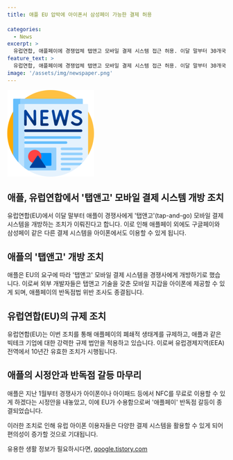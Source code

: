 ```yaml
---
title: 애플 EU 압박에 아이폰서 삼성페이 가능한 결제 허용

categories:
  - News
excerpt: >
  유럽연합, 애플페이에 경쟁업체 탭앤고 모바일 결제 시스템 접근 허용. 이달 말부터 30개국 전체에 적용. 근거리 무선 통신(NFC)을 활용한 탭앤고는 알파벳의 구글페이나 삼성의 삼성페이 결제도 가능하게 함. EU의 강력한 규제 법안인 디지털시장법(DMA) 시행으로 애플은 반독점 갈등 종결을 위해 경쟁사의 접근을 허용. EU 27개국을 포함한 유럽경제지역(EEA)에서 10년간 유효.
feature_text: >
  유럽연합, 애플페이에 경쟁업체 탭앤고 모바일 결제 시스템 접근 허용. 이달 말부터 30개국 전체에 적용. 근거리 무선 통신(NFC)을 활용한 탭앤고는 알파벳의 구글페이나 삼성의 삼성페이 결제도 가능하게 함. EU의 강력한 규제 법안인 디지털시장법(DMA) 시행으로 애플은 반독점 갈등 종결을 위해 경쟁사의 접근을 허용. EU 27개국을 포함한 유럽경제지역(EEA)에서 10년간 유효.
image: '/assets/img/newspaper.png'
---
```


<p><img src="/assets/img/newspaper.png" alt="kimp 속보" /></p>

<h2>애플, 유럽연합에서 '탭앤고' 모바일 결제 시스템 개방 조치</h2>

<p>유럽연합(EU)에서 이달 말부터 애플이 경쟁사에게 '탭앤고'(tap-and-go) 모바일 결제 시스템을 개방하는 조치가 이뤄진다고 합니다. 이로 인해 애플페이 외에도 구글페이와 삼성페이 같은 다른 결제 시스템을 아이폰에서도 이용할 수 있게 됩니다.</p>

<h2 data-ke-size="size26">애플의 '탭앤고' 개방 조치</h2>

<p data-ke-size="size16">애플은 EU의 요구에 따라 '탭앤고' 모바일 결제 시스템을 경쟁사에게 개방하기로 했습니다. 이로써 외부 개발자들은 탭앤고 기술을 갖춘 모바일 지갑을 아이폰에 제공할 수 있게 되며, 애플페이의 반독점법 위반 조사도 종결됩니다.</p>

<h2 data-ke-size="size26">유럽연합(EU)의 규제 조치</h2>

<p data-ke-size="size16">유럽연합(EU)는 이번 조치를 통해 애플페이의 폐쇄적 생태계를 규제하고, 애플과 같은 빅테크 기업에 대한 강력한 규제 법안을 적용하고 있습니다. 이로써 유럽경제지역(EEA) 전역에서 10년간 유효한 조치가 시행됩니다.</p>

<h2 data-ke-size="size26">애플의 시정안과 반독점 갈등 마무리</h2>

<p data-ke-size="size16">애플은 지난 1월부터 경쟁사가 아이폰이나 아이패드 등에서 NFC를 무료로 이용할 수 있게 하겠다는 시정안을 내놓았고, 이에 EU가 수용함으로써 '애플페이' 반독점 갈등이 종결되었습니다.</p>

<p>이러한 조치로 인해 유럽 아이폰 이용자들은 다양한 결제 시스템을 활용할 수 있게 되어 편의성이 증가할 것으로 기대됩니다.</p>
유용한 생활 정보가 필요하시다면, <a href="https://qoogle.tistory.com" rel="dofollow">qoogle.tistory.com</a>


